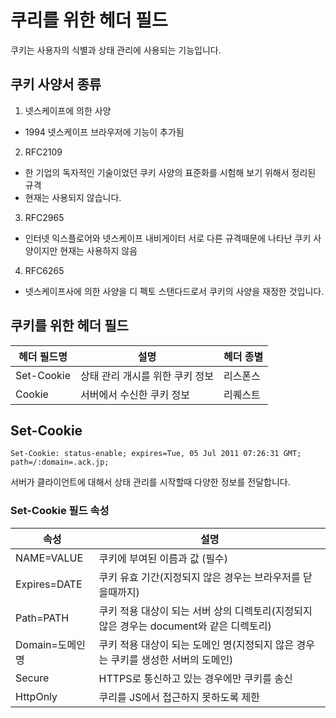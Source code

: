 # 쿠리를 위한 헤더 필드

쿠키는 사용자의 식별과 상태 관리에 사용되는 기능입니다.

## 쿠키 사양서 종류

1) 넷스케이프에 의한 사양

- 1994 넷스케이프 브라우저에 기능이 추가됨

2) RFC2109

- 한 기업의 독자적인 기술이었던 쿠키 사양의 표준화를 시험해 보기 위해서 정리된 규격
- 현재는 사용되지 않습니다.

3) RFC2965

- 인터넷 익스플로어와 넷스케이프 내비게이터 서로 다른 규격때문에 나타난 쿠키 사양이지만 현재는 사용하지 않음

4) RFC6265

- 넷스케이프사에 의한 사양을 디 펙토 스탠다드로서 쿠키의 사양을 재정한 것입니다.

## 쿠키를 위한 헤더 필드

| 헤더 필드명     | 설명                 | 헤더 종별  |
|------------|--------------------|--------|
| Set-Cookie | 상태 관리 개시를 위한 쿠키 정보 | 리스폰스   |
| Cookie     | 서버에서 수신한 쿠키 정보     | 리퀘스트   |

## Set-Cookie

```text
Set-Cookie: status-enable; expires=Tue, 05 Jul 2011 07:26:31 GMT; path=/:domain=.ack.jp;
```

서버가 클라이언트에 대해서 상태 관리를 시작할때 다양한 정보를 전달합니다.

### Set-Cookie 필드 속성

| 속성           | 설명                                                     |
|--------------|--------------------------------------------------------|
| NAME=VALUE   | 쿠키에 부여된 이름과 값 (필수)                                     |
| Expires=DATE | 쿠키 유효 기간(지정되지 않은 경우는 브라우저를 닫을때까지)                      |
| Path=PATH    | 쿠키 적용 대상이 되는 서버 상의 디렉토리(지정되지 않은 경우는 document와 같은 디렉토리) |
| Domain=도메인명  | 쿠키 적용 대상이 되는 도메인 명(지정되지 않은 경우는 쿠키를 생성한 서버의 도메인)        |
| Secure       | HTTPS로 통신하고 있는 경우에만 쿠키를 송신                             |
| HttpOnly     | 쿠리를 JS에서 접근하지 못하도록 제한                                  |


